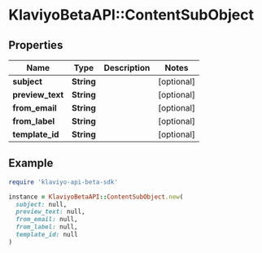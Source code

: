 # KlaviyoBetaAPI::ContentSubObject

## Properties

| Name | Type | Description | Notes |
| ---- | ---- | ----------- | ----- |
| **subject** | **String** |  | [optional] |
| **preview_text** | **String** |  | [optional] |
| **from_email** | **String** |  | [optional] |
| **from_label** | **String** |  | [optional] |
| **template_id** | **String** |  | [optional] |

## Example

```ruby
require 'klaviyo-api-beta-sdk'

instance = KlaviyoBetaAPI::ContentSubObject.new(
  subject: null,
  preview_text: null,
  from_email: null,
  from_label: null,
  template_id: null
)
```

